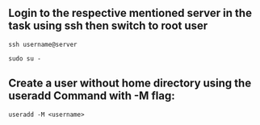 ## Login to the respective mentioned server in the task using ssh then switch to root user

```
ssh username@server

sudo su -
```
## Create a user without home directory using the useradd Command with -M flag:

```
useradd -M <username>
```



